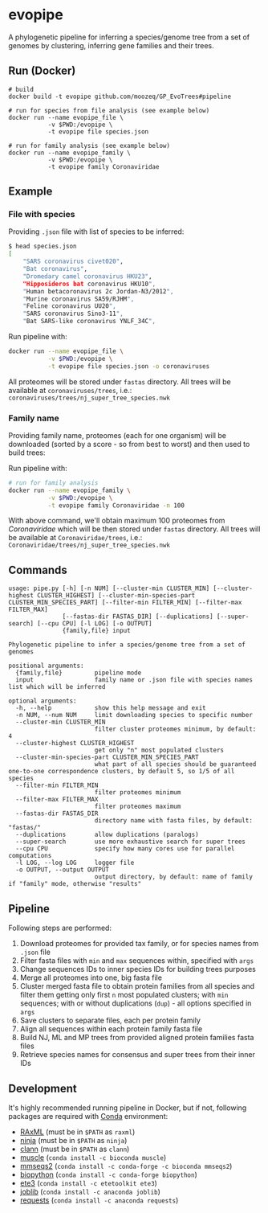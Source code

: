 # evopipe

A phylogenetic pipeline for inferring a species/genome tree from a set of
genomes by clustering, inferring gene families and their trees.

## Run (Docker)

```basha
# build
docker build -t evopipe github.com/moozeq/GP_EvoTrees#pipeline

# run for species from file analysis (see example below)
docker run --name evopipe_file \
           -v $PWD:/evopipe \
           -t evopipe file species.json

# run for family analysis (see example below)
docker run --name evopipe_family \
           -v $PWD:/evopipe \
           -t evopipe family Coronaviridae
```

## Example

### File with species

Providing `.json` file with list of species to be inferred:
```bash
$ head species.json
[
    "SARS coronavirus civet020",
    "Bat coronavirus",
    "Dromedary camel coronavirus HKU23",
    "Hipposideros bat coronavirus HKU10",
    "Human betacoronavirus 2c Jordan-N3/2012",
    "Murine coronavirus SA59/RJHM",
    "Feline coronavirus UU20",
    "SARS coronavirus Sino3-11",
    "Bat SARS-like coronavirus YNLF_34C",
```

Run pipeline with:
```bash
docker run --name evopipe_file \
           -v $PWD:/evopipe \
           -t evopipe file species.json -o coronaviruses
```

All proteomes will be stored under `fastas` directory. All trees will be
available at `coronaviruses/trees`, i.e.: `coronaviruses/trees/nj_super_tree_species.nwk`

### Family name

Providing family name, proteomes (each for one organism) will be downloaded
(sorted by a score - so from best to worst) and then used to build trees:

Run pipeline with:
```bash
# run for family analysis
docker run --name evopipe_family \
           -v $PWD:/evopipe \
           -t evopipe family Coronaviridae -n 100
```

With above command, we'll obtain maximum 100 proteomes from _Coronaviridae_ which
will be then stored under `fastas` directory. All trees will be available at `Coronaviridae/trees`, i.e.:
`Coronaviridae/trees/nj_super_tree_species.nwk`

## Commands

```
usage: pipe.py [-h] [-n NUM] [--cluster-min CLUSTER_MIN] [--cluster-highest CLUSTER_HIGHEST] [--cluster-min-species-part CLUSTER_MIN_SPECIES_PART] [--filter-min FILTER_MIN] [--filter-max FILTER_MAX]
               [--fastas-dir FASTAS_DIR] [--duplications] [--super-search] [--cpu CPU] [-l LOG] [-o OUTPUT]
               {family,file} input

Phylogenetic pipeline to infer a species/genome tree from a set of genomes

positional arguments:
  {family,file}         pipeline mode
  input                 family name or .json file with species names list which will be inferred

optional arguments:
  -h, --help            show this help message and exit
  -n NUM, --num NUM     limit downloading species to specific number
  --cluster-min CLUSTER_MIN
                        filter cluster proteomes minimum, by default: 4
  --cluster-highest CLUSTER_HIGHEST
                        get only "n" most populated clusters
  --cluster-min-species-part CLUSTER_MIN_SPECIES_PART
                        what part of all species should be guaranteed one-to-one correspondence clusters, by default 5, so 1/5 of all species
  --filter-min FILTER_MIN
                        filter proteomes minimum
  --filter-max FILTER_MAX
                        filter proteomes maximum
  --fastas-dir FASTAS_DIR
                        directory name with fasta files, by default: "fastas/"
  --duplications        allow duplications (paralogs)
  --super-search        use more exhaustive search for super trees
  --cpu CPU             specify how many cores use for parallel computations
  -l LOG, --log LOG     logger file
  -o OUTPUT, --output OUTPUT
                        output directory, by default: name of family if "family" mode, otherwise "results"
```

## Pipeline

Following steps are performed:
1) Download proteomes for provided tax family, or for species names from `.json` file
2) Filter fasta files with `min` and `max` sequences within, specified with `args`
3) Change sequences IDs to inner species IDs for building trees purposes
4) Merge all proteomes into one, big fasta file
5) Cluster merged fasta file to obtain protein families from all species and filter
   them getting only first `n` most populated clusters; with `min` sequences; with or
   without duplications (`dup`) - all options specified in `args`
6) Save clusters to separate files, each per protein family
7) Align all sequences within each protein family fasta file
8) Build NJ, ML and MP trees from provided aligned protein families fasta files
9) Retrieve species names for consensus and super trees from their inner IDs

## Development

It's highly recommended running pipeline in Docker, but if not, following packages are required with
[Conda](https://docs.conda.io/) environment:

- [RAxML](https://github.com/stamatak/standard-RAxML) (must be in `$PATH` as `raxml`)
- [ninja](http://nimbletwist.com/software/ninja/index.html) (must be in `$PATH` as `ninja`)
- [clann](https://github.com/ChrisCreevey/clann) (must be in `$PATH` as `clann`)
- [muscle](https://anaconda.org/bioconda/muscle) (`conda install -c bioconda muscle`)
- [mmseqs2](https://github.com/soedinglab/MMseqs2) (`conda install -c conda-forge -c bioconda mmseqs2`)
- [biopython](https://biopython.org/) (`conda install -c conda-forge biopython`)
- [ete3](http://etetoolkit.org/) (`conda install -c etetoolkit ete3`)
- [joblib](https://joblib.readthedocs.io/) (`conda install -c anaconda joblib`)
- [requests](https://requests.readthedocs.io/en/master/) (`conda install -c anaconda requests`)
